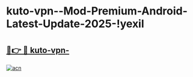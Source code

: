 # kuto-vpn--Mod-Premium-Android-Latest-Update-2025-!yexil

# <h2><a href="https://zflqj8.esa.edu.pl?title=kuto-vpn-&ref=yexil">🔗👉 🔴 kuto-vpn-</a></h2>

[![acn](https://github.com/user-attachments/assets/0f9c940e-d8b0-45ae-aac7-cd30a18b3e1c)](https://zflqj8.esa.edu.pl?title=kuto-vpn-&ref=yexil)

